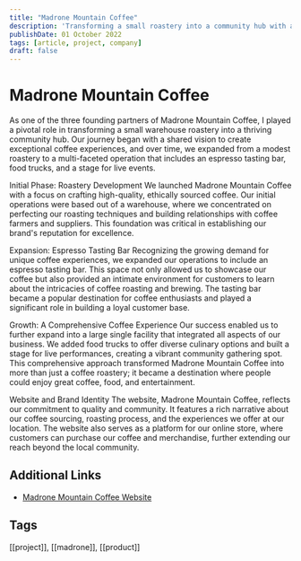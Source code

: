 ```yaml
---
title: "Madrone Mountain Coffee"
description: 'Transforming a small roastery into a community hub with an espresso bar, food trucks, and live events. Experience exceptional coffee and vibrant gatherings at Madrone Mountain Coffee.'
publishDate: 01 October 2022
tags: [article, project, company]
draft: false
---
```

# Madrone Mountain Coffee
As one of the three founding partners of Madrone Mountain Coffee, I played a pivotal role in transforming a small warehouse roastery into a thriving community hub. Our journey began with a shared vision to create exceptional coffee experiences, and over time, we expanded from a modest roastery to a multi-faceted operation that includes an espresso tasting bar, food trucks, and a stage for live events.

Initial Phase: Roastery Development
We launched Madrone Mountain Coffee with a focus on crafting high-quality, ethically sourced coffee. Our initial operations were based out of a warehouse, where we concentrated on perfecting our roasting techniques and building relationships with coffee farmers and suppliers. This foundation was critical in establishing our brand's reputation for excellence.

Expansion: Espresso Tasting Bar
Recognizing the growing demand for unique coffee experiences, we expanded our operations to include an espresso tasting bar. This space not only allowed us to showcase our coffee but also provided an intimate environment for customers to learn about the intricacies of coffee roasting and brewing. The tasting bar became a popular destination for coffee enthusiasts and played a significant role in building a loyal customer base.

Growth: A Comprehensive Coffee Experience
Our success enabled us to further expand into a large single facility that integrated all aspects of our business. We added food trucks to offer diverse culinary options and built a stage for live performances, creating a vibrant community gathering spot. This comprehensive approach transformed Madrone Mountain Coffee into more than just a coffee roastery; it became a destination where people could enjoy great coffee, food, and entertainment.

Website and Brand Identity
The website, Madrone Mountain Coffee, reflects our commitment to quality and community. It features a rich narrative about our coffee sourcing, roasting process, and the experiences we offer at our location. The website also serves as a platform for our online store, where customers can purchase our coffee and merchandise, further extending our reach beyond the local community.

## Additional Links
- [Madrone Mountain Coffee Website](https://madrone.coffee)

## Tags
[[project]], [[madrone]], [[product]]